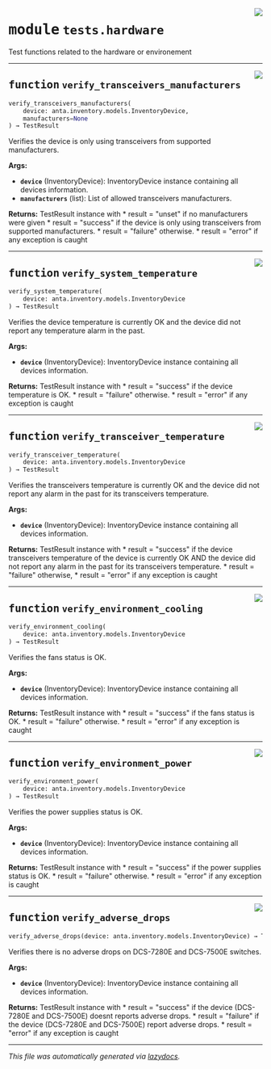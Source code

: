 <!-- markdownlint-disable -->

<a href="../../anta/tests/hardware.py#L0"><img align="right" style="float:right;" src="https://img.shields.io/badge/-source-cccccc?style=flat-square"></a>

# <kbd>module</kbd> `tests.hardware`
Test functions related to the hardware or environement 


---

<a href="../../anta/tests/hardware.py#L9"><img align="right" style="float:right;" src="https://img.shields.io/badge/-source-cccccc?style=flat-square"></a>

## <kbd>function</kbd> `verify_transceivers_manufacturers`

```python
verify_transceivers_manufacturers(
    device: anta.inventory.models.InventoryDevice,
    manufacturers=None
) → TestResult
```

Verifies the device is only using transceivers from supported manufacturers. 



**Args:**
 
 - <b>`device`</b> (InventoryDevice):  InventoryDevice instance containing all devices information. 
 - <b>`manufacturers`</b> (list):  List of allowed transceivers manufacturers. 



**Returns:**
 TestResult instance with * result = "unset" if no manufacturers were given * result = "success" if the device is only using transceivers from supported manufacturers. * result = "failure" otherwise. * result = "error" if any exception is caught 


---

<a href="../../anta/tests/hardware.py#L56"><img align="right" style="float:right;" src="https://img.shields.io/badge/-source-cccccc?style=flat-square"></a>

## <kbd>function</kbd> `verify_system_temperature`

```python
verify_system_temperature(
    device: anta.inventory.models.InventoryDevice
) → TestResult
```

Verifies the device temperature is currently OK and the device did not report any temperature alarm in the past. 



**Args:**
 
 - <b>`device`</b> (InventoryDevice):  InventoryDevice instance containing all devices information. 



**Returns:**
 TestResult instance with * result = "success" if the device temperature is OK. * result = "failure" otherwise. * result = "error" if any exception is caught 


---

<a href="../../anta/tests/hardware.py#L90"><img align="right" style="float:right;" src="https://img.shields.io/badge/-source-cccccc?style=flat-square"></a>

## <kbd>function</kbd> `verify_transceiver_temperature`

```python
verify_transceiver_temperature(
    device: anta.inventory.models.InventoryDevice
) → TestResult
```

Verifies the transceivers temperature is currently OK and the device did not report any alarm in the past for its transceivers temperature. 



**Args:**
 
 - <b>`device`</b> (InventoryDevice):  InventoryDevice instance containing all devices information. 



**Returns:**
 TestResult instance with * result = "success" if the device transceivers temperature of the device is currently OK  AND the device did not report any alarm in the past for its transceivers temperature. * result = "failure" otherwise, * result = "error" if any exception is caught 


---

<a href="../../anta/tests/hardware.py#L138"><img align="right" style="float:right;" src="https://img.shields.io/badge/-source-cccccc?style=flat-square"></a>

## <kbd>function</kbd> `verify_environment_cooling`

```python
verify_environment_cooling(
    device: anta.inventory.models.InventoryDevice
) → TestResult
```

Verifies the fans status is OK. 



**Args:**
 
 - <b>`device`</b> (InventoryDevice):  InventoryDevice instance containing all devices information. 



**Returns:**
 TestResult instance with * result = "success" if the fans status is OK. * result = "failure" otherwise. * result = "error" if any exception is caught 


---

<a href="../../anta/tests/hardware.py#L171"><img align="right" style="float:right;" src="https://img.shields.io/badge/-source-cccccc?style=flat-square"></a>

## <kbd>function</kbd> `verify_environment_power`

```python
verify_environment_power(
    device: anta.inventory.models.InventoryDevice
) → TestResult
```

Verifies the power supplies status is OK. 



**Args:**
 
 - <b>`device`</b> (InventoryDevice):  InventoryDevice instance containing all devices information. 



**Returns:**
 TestResult instance with * result = "success" if the power supplies status is OK. * result = "failure" otherwise. * result = "error" if any exception is caught 


---

<a href="../../anta/tests/hardware.py#L208"><img align="right" style="float:right;" src="https://img.shields.io/badge/-source-cccccc?style=flat-square"></a>

## <kbd>function</kbd> `verify_adverse_drops`

```python
verify_adverse_drops(device: anta.inventory.models.InventoryDevice) → TestResult
```

Verifies there is no adverse drops on DCS-7280E and DCS-7500E switches. 



**Args:**
 
 - <b>`device`</b> (InventoryDevice):  InventoryDevice instance containing all devices information. 



**Returns:**
 TestResult instance with * result = "success" if the device (DCS-7280E and DCS-7500E) doesnt reports adverse drops. * result = "failure" if the device (DCS-7280E and DCS-7500E) report adverse drops. * result = "error" if any exception is caught 




---

_This file was automatically generated via [lazydocs](https://github.com/ml-tooling/lazydocs)._
